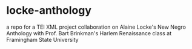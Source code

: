# locke-anthology
a repo for a TEI XML project collaboration on Alaine Locke's New Negro Anthology with Prof. Bart Brinkman's Harlem Renaissance class at Framingham State University

